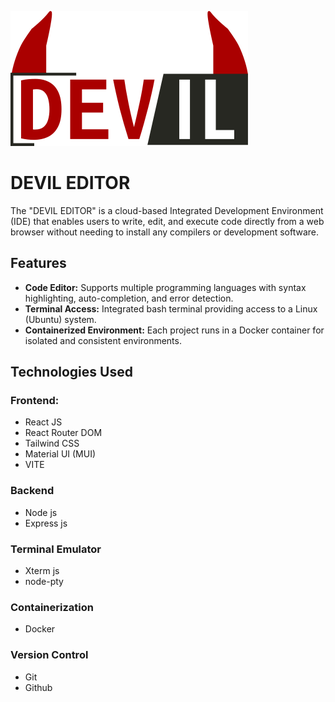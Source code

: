 ![DEVil Editor](./docs/main_logo6.png) <br>

# DEVIL EDITOR

The "DEVIL EDITOR" is a cloud-based Integrated Development Environment (IDE) that enables users to write, edit, and execute code directly from a web browser without needing to install any compilers or development software.

## Features

-   **Code Editor:** Supports multiple programming languages with syntax highlighting, auto-completion, and error detection.
-   **Terminal Access:** Integrated bash terminal providing access to a Linux (Ubuntu) system.
-   **Containerized Environment:** Each project runs in a Docker container for isolated and consistent environments.

## Technologies Used

### Frontend:

-   React JS
-   React Router DOM
-   Tailwind CSS
-   Material UI (MUI)
-   VITE

### Backend

-   Node js
-   Express js

### Terminal Emulator

-   Xterm js
-   node-pty

### Containerization

-   Docker

### Version Control

-   Git
-   Github

